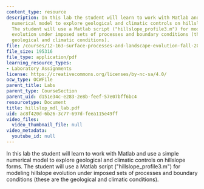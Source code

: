 ```yaml
---
content_type: resource
description: In this lab the student will learn to work with Matlab and use a simple
  numerical model to explore geological and climatic controls on hillslope forms.
  The student will use a Matlab script ("hillslope_profile3.m") for modeling hillslope
  evolution under imposed sets of processes and boundary conditions (these are the
  geological and climatic conditions).
file: /courses/12-163-surface-processes-and-landscape-evolution-fall-2004/ac8f420d6b263c77697dfeea115e49ff_hillslop_mdl_lab.pdf
file_size: 195316
file_type: application/pdf
learning_resource_types:
- Laboratory Assignments
license: https://creativecommons.org/licenses/by-nc-sa/4.0/
ocw_type: OCWFile
parent_title: Labs
parent_type: CourseSection
parent_uid: d151e34c-e283-2e8b-feef-57e07bff6bc4
resourcetype: Document
title: hillslop_mdl_lab.pdf
uid: ac8f420d-6b26-3c77-697d-feea115e49ff
video_files:
  video_thumbnail_file: null
video_metadata:
  youtube_id: null
---
```

In this lab the student will learn to work with Matlab and use a simple numerical model to explore geological and climatic controls on hillslope forms. The student will use a Matlab script ("hillslope_profile3.m") for modeling hillslope evolution under imposed sets of processes and boundary conditions (these are the geological and climatic conditions).